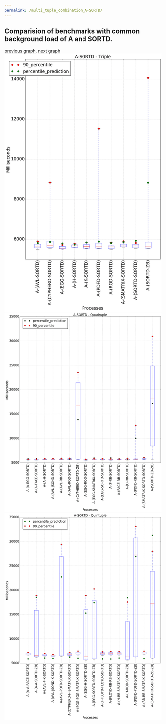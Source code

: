 ```yaml
---
permalink: /multi_tuple_combination_A-SORTD/
---
```



## Comparision of benchmarks with common background load of A and SORTD.

[previous graph](../multi_tuple_combination_A-SMATRIX/), [next graph](../multi_tuple_combination_A-ZB/)
![graph figure](./images/triple/A/A-SORTD_box.png)![graph figure](./images/quadruple/A/A-SORTD_box.png)![graph figure](./images/quintuple/A/A-SORTD_box.png)